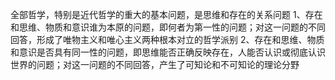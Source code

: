 全部哲学，特别是近代哲学的重大的基本问题，是思维和存在的关系问题
1、存在和思维、物质和意识谁为本原的问题，即何者为第一性的问题；对这一问题的不同回答，形成了唯物主义和唯心主义两种根本对立的哲学派别
2、存在和思维、物质和意识是否具有同一性的问题，即思维能否正确反映存在，人能否认识或彻底认识世界的问题；对这一问题的不同回答，产生了可知论和不可知论的理论分野